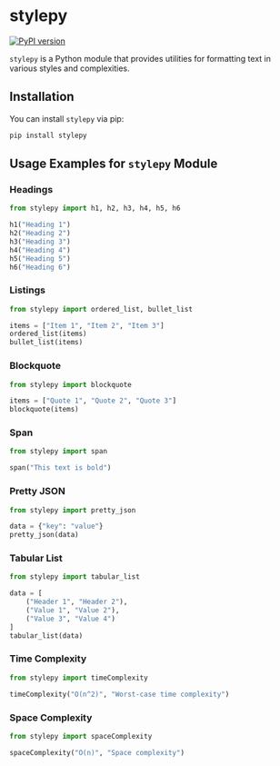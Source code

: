# stylepy

[![PyPI version](https://badge.fury.io/py/stylepy.svg)](https://badge.fury.io/py/stylepy)

`stylepy` is a Python module that provides utilities for formatting text in various styles and complexities.

## Installation

You can install `stylepy` via pip:

```bash
pip install stylepy
```


## Usage Examples for `stylepy` Module

### Headings

```python
from stylepy import h1, h2, h3, h4, h5, h6

h1("Heading 1")
h2("Heading 2")
h3("Heading 3")
h4("Heading 4")
h5("Heading 5")
h6("Heading 6")
```

### Listings

```python
from stylepy import ordered_list, bullet_list

items = ["Item 1", "Item 2", "Item 3"]
ordered_list(items)
bullet_list(items)
```

### Blockquote

```python
from stylepy import blockquote

items = ["Quote 1", "Quote 2", "Quote 3"]
blockquote(items)
```

### Span

```python
from stylepy import span

span("This text is bold")
```

### Pretty JSON
```python
from stylepy import pretty_json

data = {"key": "value"}
pretty_json(data)
```

### Tabular List
```python
from stylepy import tabular_list

data = [
    ("Header 1", "Header 2"),
    ("Value 1", "Value 2"),
    ("Value 3", "Value 4")
]
tabular_list(data)
```

### Time Complexity

```python
from stylepy import timeComplexity

timeComplexity("O(n^2)", "Worst-case time complexity")
```

### Space Complexity

```python
from stylepy import spaceComplexity

spaceComplexity("O(n)", "Space complexity")
```

